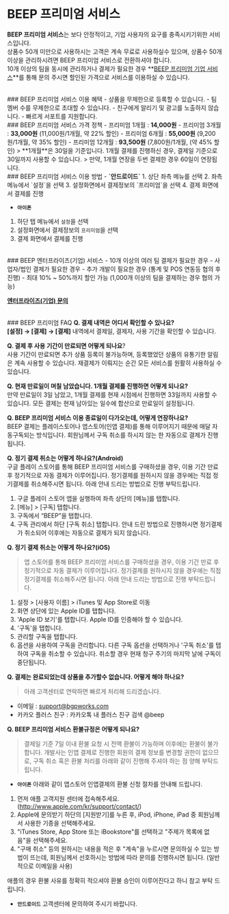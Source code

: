 # BEEP 프리미엄 서비스

**BEEP 프리미엄 서비스**는 보다 안정적이고, 기업 사용자의 요구를 충족시키기위한 서비스입니다.<br/>
상품수 50개 미만으로 사용하시는 고객은 계속 무료로 사용하실수 있으며, 상품수 50개 이상을 관리하시려면 BEEP 프리미엄 서비스로 전환하셔야 합니다.<br/>
10개 이상의 팀을 동시에 관리하거나 결제가 필요한 경우 **[BEEP 프리미엄 기업 서비스](https://docs.google.com/forms/d/1DOHecO-1xbndQIck90HuNhBJoJuh9Ez0pALEgWLZU7Q)**를 통해 문의 주시면 할인된 가격으로 서비스를 이용하실 수 있습니다.

<br/>
### BEEP 프리미엄 서비스 이용 혜택
 - 상품을 무제한으로 등록할 수 있습니다.
 - 팀 멤버 수를 무제한으로 초대할 수 있습니다.
 - 친구에게 알리기 및 광고를 노출하지 않습니다.
 - 빠르게 서포트를 지원합니다.

<br/>
### BEEP 프리미엄 서비스 가격 정책
 -  프리미엄 1개월 : <b>14,000원</b>
 -  프리미엄 3개월 : <b>33,000원</b> (11,000원/1개월, 약 22% 할인)
 -  프리미엄 6개월 : <b>55,000원</b> (9,200원/1개월, 약 35% 할인)
 -  프리미엄 12개월 : <b>93,500원</b> (7,800원/1개월, (약 45% 할인)
 > **1개월**은 30일을 기준입니다. 1개월 결제를 진행하신 경우, 결제일 기준으로 30일까지 사용할 수 있습니다.
 > 만약, 1개월 연장을 두번 결제한 경우 60일이 연장됩니다.

<br/>
### BEEP 프리미엄 서비스 이용 방법
 - <b>`안드로이드`</b>
  1. 상단 좌측 메뉴를 선택
  2. 좌측 메뉴에서 `설정`을 선택
  3. 설정화면에서 결제정보의 `프리미엄`을 선택
  4. 결제 화면에서 결제를 진행

 - <b>`아이폰`</b>
  1. 하단 탭 메뉴에서 `설정`을 선택
  2. 설정화면에서 결제정보의 `프리미엄`을 선택
  3. 결제 화면에서 결제를 진행

<br/>
### BEEP 엔터프라이즈(기업) 서비스
 - 10개 이상의 여러 팀 결제가 필요한 경우
 - 사업자/법인 결제가 필요한 경우
 - 추가 개발이 필요한 경우 (통계 및 POS 연동등 협의 후 진행)
 - 최대 10% ~ 50%까지 할인 가능 (1,000개 이상의 팀을 결제하는 경우 협의 가능)

 **[엔터프라이즈(기업) 문의](https://docs.google.com/forms/d/1DOHecO-1xbndQIck90HuNhBJoJuh9Ez0pALEgWLZU7Q)**

<br/>
### BEEP 프리미엄 FAQ
<b>Q. 결제 내역은 어디서 확인할 수 있나요?</b><br/>
<b>[설정] → [결제] → [결제]</b> 내역에서 결제일, 결제자, 사용 기간을 확인할 수 있습니다.

<b>Q. 결제 후 사용 기간이 만료되면 어떻게 되나요</b>?<br/>
사용 기간이 만료되면 추가 상품 등록이 불가능하며, 등록했었던 상품의 유통기한 알림은 계속 사용할 수 있습니다. 재결제가 이뤄지는 순간 모든 서비스를 원활히 사용하실 수 있습니다.

<b>Q. 현재 만료일이 며칠 남았습니다. 1개월 결제를 진행하면 어떻게 되나요?</b><br/>
만약 만료일이 3일 남았고, 1개월 결제를 현재 시점에서 진행하면 33일까지 사용할 수 있습니다. 모든 결제는 현재 남아있는 일수에 합산으로 만료일이 설정됩니다.

<b>Q. BEEP 프리미엄 서비스 이용 종료일이 다가오는데, 어떻게 연장하나요?</b><br/>
BEEP 결제는 플레이스토어나 앱스토어(인앱 결제)를 통해 이루어지기 때문에 매달 자동구독되는 방식입니다. 회원님께서 구독 취소를 하시지 않는 한 자동으로 결제가 진행됩니다.

<b>Q. 정기 결제 취소는 어떻게 하나요?(Android)</b><br/>
구글 플레이 스토어를 통해 BEEP 프리미엄 서비스를 구매하셨을 경우, 이용 기간 만료 후 정기적으로 자동 결제가 이루어집니다. 정기결제를 원하시지 않을 경우에는 직접 정기결제를 취소해주시면 됩니다. 아래 안내 드리는 방법으로 진행 부탁드립니다.

1. 구글 플레이 스토어 앱을 실행하여 좌측 상단의 [메뉴]를 탭합니다.
2. [메뉴] > [구독] 탭합니다.
3. 구독에서 “BEEP”을 탭합니다.
4. 구독 관리에서 하단 [구독 취소] 탭합니다.
안내 드린 방법으로 진행하시면 정기결제가 취소되어 이후에는 자동으로 결제가 되지 않습니다.

<b>Q. 정기 결제 취소는 어떻게 하나요?(iOS)</b><br/>
> 앱 스토어를 통해 BEEP 프리미엄 서비스를 구매하셨을 경우, 이용 기간 만료 후 정기적으로 자동 결제가 이루어집니다. 정기결제를 원하시지 않을 경우에는 직접 정기결제를 취소해주시면 됩니다. 아래 안내 드리는 방법으로 진행 부탁드립니다.

1) 설정 > [사용자 이름] > iTunes 및 App Store로 이동
2) 화면 상단에 있는 Apple ID를 탭합니다.
3) 'Apple ID 보기'를 탭합니다. Apple ID를 인증해야 할 수 있습니다.
4) '구독'을 탭합니다.
5) 관리할 구독을 탭합니다.
6) 옵션을 사용하여 구독을 관리합니다. 다른 구독 옵션을 선택하거나 '구독 취소'를 탭하여 구독을 취소할 수 있습니다. 취소할 경우 현재 청구 주기의 마지막 날에 구독이 중단됩니다.

<b>Q. 결제는 완료되었는데 상품을 추가할수 없습니다. 어떻게 해야 하나요?</b><br/>
> 아래 고객센터로 연락하면 빠르게 처리해 드리겠습니다.
 - 이메일 : support@bgpworks.com
 - 카카오 플러스 친구 : 카카오톡 내 플러스 친구 검색 @beep
 
<b>Q. BEEP 프리미엄 서비스 환불규정은 어떻게 되나요?</b>
> 결제일 기준 7일 이내 환불 요청 시 전액 환불이 가능하며 이후에는 환불이 불가합니다. 개발사는 인앱 결제로 진행한 회원의 결제 정보를 변경할 권한이 없으므로, 구독 취소 혹은 환불 처리를 아래와 같이 진행해 주셔야 하는 점 양해 부탁드립니다.

 - <b>`아이폰`</b> 
 아래와 같이 앱스토어 인앱결제의 환불 신청 절차를 안내해 드립니다.
1) 먼저 애플 고객지원 센터에 접속해주세요. (http://www.apple.com/kr/support/contact/)
2) Apple에 문의받기 하단의 [지원받기]를 누른 후, iPod, iPhone, iPad 중 회원님께서 사용한 기종을 선택해주세요.
3) "iTunes Store, App Store 또는 iBookstore"를 선택하고 "주제가 목록에 없음"을 선택해주세요.
4) "구매 취소" 등의 원하시는 내용을 적은 후 "계속"을 누르시면 문의하실 수 있는 방법이 뜨는데, 회원님께서 선호하시는 방법에 따라 문의를 진행하시면 됩니다. (일반적으로 이메일을 사용)

애플의 경우 환불 사유를 정확히 적으셔야 환불 승인이 이루어진다고 하니 참고 부탁 드립니다.
 
 - <b>`안드로이드`</b>
 고객센터에 문의하여 주시기 바랍니다.







